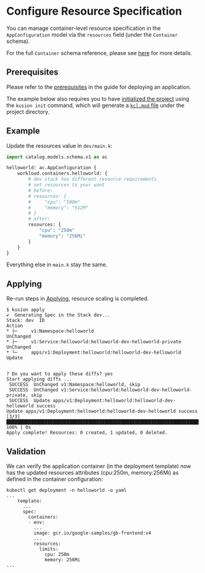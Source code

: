# Configure Resource Specification

You can manage container-level resource specification in the `AppConfiguration` model via the `resources` field (under the `Container` schema).

For the full `Container` schema reference, please see [here](../../reference/modules/catalog-models/workload/service#schema-container) for more details.

## Prerequisites

Please refer to the [prerequisites](deploy-application#prerequisites) in the guide for deploying an application.

The example below also requires you to have [initialized the project](deploy-application#initializing) using the `kusion init` command, which will generate a [`kcl.mod` file](deploy-application#kclmod) under the project directory.

## Example
Update the resources value in `dev/main.k`:
```py
import catalog.models.schema.v1 as ac

helloworld: ac.AppConfiguration {
    workload.containers.helloworld: {
        # dev stack has different resource requirements
        # set resources to your want
        # before:
        # resources: {
        #     "cpu": "500m"
        #     "memory": "512M"
        # }
        # after: 
        resources: {
            "cpu": "250m"
            "memory": "256Mi"
        }
    }
}
```

Everything else in `main.k` stay the same.

## Applying

Re-run steps in [Applying](deploy-application#applying), resource scaling is completed.

```
$ kusion apply
✔︎  Generating Spec in the Stack dev...                                                                                                                                                                                                                                         
Stack: dev  ID                                                       Action
* ├─     v1:Namespace:helloworld                                  UnChanged
* ├─     v1:Service:helloworld:helloworld-dev-helloworld-private  UnChanged
* └─     apps/v1:Deployment:helloworld:helloworld-dev-helloworld  Update


? Do you want to apply these diffs? yes
Start applying diffs ...
 SUCCESS  UnChanged v1:Namespace:helloworld, skip                                                                                                                                                                                                                               
 SUCCESS  UnChanged v1:Service:helloworld:helloworld-dev-helloworld-private, skip                                                                                                                                                                                               
 SUCCESS  Update apps/v1:Deployment:helloworld:helloworld-dev-helloworld success                                                                                                                                                                                                
Update apps/v1:Deployment:helloworld:helloworld-dev-helloworld success [3/3] █████████████████████████████████████████████████████████████████████████████████████████████████████████████████████████████████████████████████████████████████████████████████████████ 100% | 0s
Apply complete! Resources: 0 created, 1 updated, 0 deleted.
```

## Validation
We can verify the application container (in the deployment template) now has the updated resources attributes (cpu:250m, memory:256Mi) as defined in the container configuration:
```
kubectl get deployment -n helloworld -o yaml
...
    template:
      ...
      spec:
        containers:
        - env:
          ...
          image: gcr.io/google-samples/gb-frontend:v4
          ...
          resources:
            limits:
              cpu: 250m
              memory: 256Mi
...
```